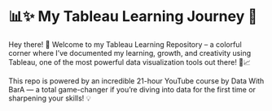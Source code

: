 # 📊✨ My Tableau Learning Journey 🚀
Hey there! 👋
Welcome to my Tableau Learning Repository – a colorful corner where I’ve documented my learning,
growth, and creativity using Tableau, one of the most powerful data visualization tools out there! 🎨📈

This repo is powered by an incredible 21-hour YouTube course by Data With BarA — a total game-changer if
you’re diving into data for the first time or sharpening your skills! 💡
